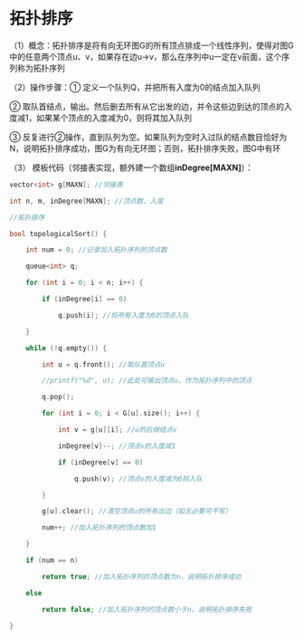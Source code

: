 # 拓扑排序

（1）概念：拓扑排序是将有向无环图G的所有顶点排成一个线性序列，使得对图G中的任意两个顶点u、v，如果存在边u->v，那么在序列中u一定在v前面，这个序列称为拓扑序列

（2）操作步骤：① 定义一个队列Q，并把所有入度为0的结点加入队列

 ② 取队首结点，输出。然后删去所有从它出发的边，并令这些边到达的顶点的入度减1，如果某个顶点的入度减为0，则将其加入队列

 ③ 反复进行②操作，直到队列为空。如果队列为空时入过队的结点数目恰好为N，说明拓扑排序成功，图G为有向无环图；否则，拓扑排序失败，图G中有环

（3） 模板代码（邻接表实现，额外建一个数组**inDegree[MAXN]**）：

```c++
vector<int> g[MAXN]; //邻接表

int n, m, inDegree[MAXN]; //顶点数、入度

//拓扑排序

bool topologicalSort() {

    int num = 0; //记录加入拓扑序列的顶点数

    queue<int> q;

    for (int i = 0; i < n; i++) {

        if (inDegree[i] == 0)

            q.push(i); //将所有入度为0的顶点入队

    }

    while (!q.empty()) {

        int u = q.front(); //取队首顶点u

        //printf("%d", u); //此处可输出顶点u，作为拓扑序列中的顶点

        q.pop();

        for (int i = 0; i < G[u].size(); i++) {

            int v = g[u][i]; //u的后继结点v

            inDegree[v]--; //顶点v的入度减1

            if (inDegree[v] == 0)

                q.push(v); //顶点v的入度减为0则入队

        }

        g[u].clear(); //清空顶点u的所有出边（如无必要可不写）

        num++; //加入拓扑序列的顶点数加1

    }

    if (num == n)

        return true; //加入拓扑序列的顶点数为n，说明拓扑排序成功

    else

        return false; //加入拓扑序列的顶点数小于n，说明拓扑排序失败

}
```